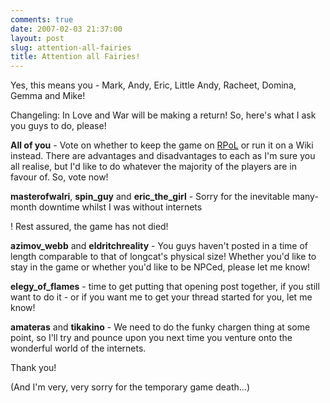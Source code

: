 ```yaml
---
comments: true
date: 2007-02-03 21:37:00
layout: post
slug: attention-all-fairies
title: Attention all Fairies!
---
```


Yes, this means you - Mark, Andy, Eric, Little Andy, Racheet, Domina, Gemma and Mike!  

Changeling: In Love and War will be making a return!  So, here's what I ask you guys to do, please!  

<b>All of you</b> - Vote on whether to keep the game on <a href="http://www.rpol.net/game.cgi?gi=15577&gn=Changeling:+In+Love+and+War&date=1163066212">RPoL</a> or run it on a Wiki instead.  There are advantages and disadvantages to each as I'm sure you all realise, but I'd like to do whatever the majority of the players are in favour of.  So, vote now!  

<b>masterofwalri</b>, <b>spin_guy</b> and <b>eric_the_girl</b> - Sorry for the inevitable many-month downtime whilst I was without internets  

!  Rest assured, the game has not died!  

<b>azimov_webb</b> and <b>eldritchreality</b> - You guys haven't posted in a time of length comparable to that of longcat's physical size!  Whether you'd like to stay in the game or whether you'd like to be NPCed, please let me know!  

<b>elegy_of_flames</b> - time to get putting that opening post together, if you still want to do it - or if you want me to get your thread started for you, let me know!  

<b>amateras</b> and <b>tikakino</b> - We need to do the funky chargen thing at some point, so I'll try and pounce upon you next time you venture onto the wonderful world of the internets.  

Thank you!  

(And I'm very, very sorry for the temporary game death...)
